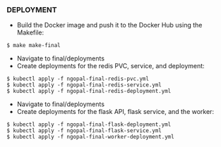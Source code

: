 ### DEPLOYMENT 
- Build the Docker image and push it to the Docker Hub using the Makefile:
```
$ make make-final
```

- Navigate to final/deployments
- Create deployments for the redis PVC, service, and deployment:
```
$ kubectl apply -f ngopal-final-redis-pvc.yml
$ kubectl apply -f ngopal-final-redis-service.yml
$ kubectl apply -f ngopal-final-redis-deployment.yml
```

- Navigate to final/deployments
- Create deployments for the flask API, flask service, and the worker:
```
$ kubectl apply -f ngopal-final-flask-deployment.yml
$ kubectl apply -f ngopal-final-flask-service.yml
$ kubectl apply -f ngopal-final-worker-deployment.yml
```
